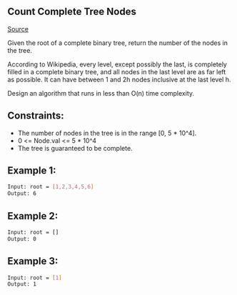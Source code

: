 ## Count Complete Tree Nodes
[Source](https://leetcode.com/problems/count-complete-tree-nodes/)

Given the root of a complete binary tree, return the number of the nodes in the tree.

According to Wikipedia, every level, except possibly the last, is completely filled in a complete binary tree, and all nodes in the last level are as far left as possible. It can have between 1 and 2h nodes inclusive at the last level h.

Design an algorithm that runs in less than O(n) time complexity.

## Constraints:

 - The number of nodes in the tree is in the range [0, 5 * 10^4].
 - 0 <= Node.val <= 5 * 10^4
 - The tree is guaranteed to be complete.

## Example 1:
```sh
Input: root = [1,2,3,4,5,6]
Output: 6
```

## Example 2:
```sh
Input: root = []
Output: 0
```

## Example 3:
```sh
Input: root = [1]
Output: 1
```